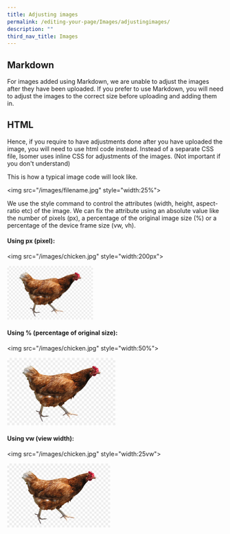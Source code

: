 ```yaml
---
title: Adjusting images
permalink: /editing-your-page/Images/adjustingimages/
description: ""
third_nav_title: Images
---
```

## Markdown

<p>For images added using Markdown, we are unable to adjust the images after they have been uploaded. If you prefer to use Markdown, you will need to adjust the images to the correct size before uploading and adding them in.</p>

## HTML

<p>Hence, if you require to have adjustments done after you have uploaded the image, you will need to use html code instead.
Instead of a separate CSS file, Isomer uses inline CSS for adjustments of the images. (Not important if you don't understand)</p>

<p>This is how a typical image code will look like.</p>
<p>&lt;img src="/images/filename.jpg"&nbsp;style="width:25%"&gt;</p>

<p>We use the style command to control the attributes (width, height, aspect-ratio etc) of the image. We can fix the attribute using an absolute value like the number of pixels (px), a percentage of the original image size (%) or a percentage of the device frame size (vw, vh).</p>

#### Using px (pixel):
<p>&lt;img src="/images/chicken.jpg"&nbsp;style="width:200px"&gt;</p>
<img src="/images/chicken.jpg" style ="width:200px"/>

#### Using % (percentage of original size):
<p>&lt;img src="/images/chicken.jpg"&nbsp;style="width:50%"&gt;</p>
<img src="/images/chicken.jpg" style="width:50%">

#### Using vw (view width):
<p>&lt;img src="/images/chicken.jpg" style="width:25vw"&gt;</p>
<img src="/images/chicken.jpg" style="width:25vw"/>